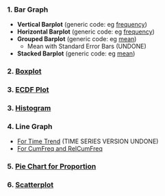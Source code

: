 ### 1. Bar Graph
- **Vertical Barplot** (generic code: eg [frequency]([SC]-Descriptive-Analytics/[SC]-Data-Visualisation/[M]-Vertical-Barplot.md))
- **Horizontal Barplot** (generic code: eg [frequency]([SC]-Descriptive-Analytics/[SC]-Data-Visualisation/[M]-Horizontal-Barplot.md))
- **Grouped Barplot** (generic code: eg [mean]([SC]-Descriptive-Analytics/[SC]-Data-Visualisation/[M]-Grouped-Barplot.md))
  - Mean with Standard Error Bars (UNDONE)
- **Stacked Barplot** (generic code: eg [mean]([SC]-Descriptive-Analytics/[SC]-Data-Visualisation/[M]-Stacked-Barplot.md))
### 2. [Boxplot]([SC]-Descriptive-Analytics/[SC]-Data-Visualisation/[M]-Boxplot-for-Outlier-Identification-and-Removal.md)
### 3. [ECDF Plot]([SC]-Descriptive-Analytics/[SC]-Data-Visualisation/[M]-ECDF-Plot.md)
### 3.  [Histogram]([SC]-Descriptive-Analytics/[SC]-Data-Visualisation/[M]-Histogram-&-Frequency-Table.md)
### 4. Line Graph
- [For Time Trend]([SC]-Descriptive-Analytics/[SC]-Data-Visualisation/[M]-Line-Graph-For-Time-Trend.md) (TIME SERIES VERSION UNDONE)
- [For CumFreq and RelCumFreq]([SC]-Descriptive-Analytics/[SC]-Data-Visualisation/[M]-Line-Graph-for-Cumulative-Frequency-and-Relative-Cumulative-Frequency.md)
### 5. [Pie Chart for Proportion]([SC]-Descriptive-Analytics/[SC]-Data-Visualisation/[M]-(Prop)-Pie-Chart.md)
### 6. [Scatterplot]([SC]-Descriptive-Analytics/[SC]-Data-Visualisation/[M]-Scatterplot.md)
